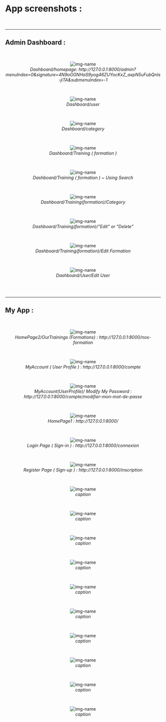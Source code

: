 # App screenshots : 
<br/>

---

## Admin Dashboard : 
<br/>
<p align="center">
  <img alt="img-name" src="https://i.imgur.com/O3W8mgn.png">
  <br>
    <em> Dashboard/homepage:  http://127.0.0.1:8000/admin?menuIndex=0&signature=4N9oGGNHaS9yog46ZUYocKxZ_axpN5uFubQnIs-jiTA&submenuIndex=-1 </em>
</p><br/>


<p align="center">
  <img alt="img-name" src="https://i.imgur.com/7Qcdwyc.png">
  <br>
    <em> Dashboard/user </em>
</p><br/>




<p align="center">
  <img alt="img-name" src="https://i.imgur.com/yZoZvHR.png">
  <br>
    <em> Dashboard/category </em>
</p><br/>

<p align="center">
  <img alt="img-name" src="https://i.imgur.com/fnHz8dw.png">
  <br>
    <em> Dashboard/Training ( formation ) </em>
</p><br/>


<p align="center">
  <img alt="img-name" src="https://i.imgur.com/JEgScTR.png">
  <br>
    <em> Dashboard/Training ( formation ) ~ Using Search</em>
</p><br/>


<p align="center">
  <img alt="img-name" src="https://i.imgur.com/Ei9wKPd.png">
  <br>
    <em> Dashboard/Training(formation)/Category</em>
</p><br/>


<p align="center">
  <img alt="img-name" src="https://i.imgur.com/1NLV59G.png">
  <br>
    <em> Dashboard/Training(formation)/"Edit" or "Delete"</em>
</p><br/>


<p align="center">
  <img alt="img-name" src="https://i.imgur.com/omsM6Hc.png">
  <br>
    <em>Dashboard/Training(formation)/Edit Formation</em>
</p><br/>


<p align="center">
  <img alt="img-name" src="https://i.imgur.com/qKURJbV.png">
  <br>
    <em>Dashboard/User/Edit User</em>
</p><br/>


<br/>

---

## My App :



<br/>

<p align="center">
  <img alt="img-name" src="https://i.imgur.com/AX7mPzB.png">
  <br>
    <em> HomePage2/OurTrainings (Formations) : http://127.0.0.1:8000/nos-formation</em>
</p><br/>



<p align="center">
  <img alt="img-name" src="https://i.imgur.com/R4Nrfej.png">
  <br>
    <em> MyAccount ( User Profile ) : http://127.0.0.1:8000/compte</em>
</p><br/>



<p align="center">
  <img alt="img-name" src="https://i.imgur.com/tVasoqD.png">
  <br>
    <em> MyAccount(UserProfile)/ Modify My Password : http://127.0.0.1:8000/compte/modifier-mon-mot-de-passe</em>
</p><br/>




<p align="center">
  <img alt="img-name" src="https://i.imgur.com/Q5f8G9q.png">
  <br>
    <em> HomePage1 : http://127.0.0.1:8000/</em>
</p><br/>




<p align="center">
  <img alt="img-name" src="https://i.imgur.com/yIMC7U1.png">
  <br>
    <em> Login Page ( Sign-in ) : http://127.0.0.1:8000/connexion</em>
</p><br/>




<p align="center">
  <img alt="img-name" src="https://i.imgur.com/x9ykWso.png">
  <br>
    <em> Register Page ( Sign-up ) : http://127.0.0.1:8000/inscription</em>
</p><br/>




<p align="center">
  <img alt="img-name" src=" ">
  <br>
    <em> caption</em>
</p><br/>




<p align="center">
  <img alt="img-name" src=" ">
  <br>
    <em> caption</em>
</p><br/>


<p align="center">
  <img alt="img-name" src=" ">
  <br>
    <em> caption</em>
</p><br/>



<p align="center">
  <img alt="img-name" src=" ">
  <br>
    <em> caption</em>
</p><br/>



<p align="center">
  <img alt="img-name" src=" ">
  <br>
    <em> caption</em>
</p><br/>




<p align="center">
  <img alt="img-name" src=" ">
  <br>
    <em> caption</em>
</p><br/>




<p align="center">
  <img alt="img-name" src=" ">
  <br>
    <em> caption</em>
</p><br/>




<p align="center">
  <img alt="img-name" src=" ">
  <br>
    <em> caption</em>
</p><br/>




<p align="center">
  <img alt="img-name" src=" ">
  <br>
    <em> caption</em>
</p><br/>




<p align="center">
  <img alt="img-name" src=" ">
  <br>
    <em> caption</em>
</p><br/>






















